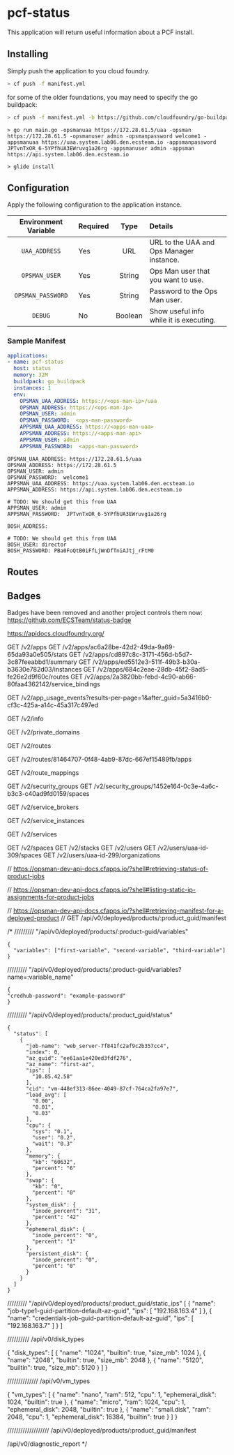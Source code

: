 # pcf-status

This application will return useful information about a PCF install.

## Installing

Simply push the application to you cloud foundry.
```Bash
> cf push -f manifest.yml
```

for some of the older foundations, you may need to specify the go buildpack:
```Bash
> cf push -f manifest.yml -b https://github.com/cloudfoundry/go-buildpack.git
```

```
> go run main.go -opsmanuaa https://172.28.61.5/uaa -opsman https://172.28.61.5 -opsmanuser admin -opsmanpassword welcome1 -appsmanuaa https://uaa.system.lab06.den.ecsteam.io -appsmanpassword JPTvnTxOR_6-5YPfhUA3EWruvg1a26rg -appsmanuser admin -appsman https://api.system.lab06.den.ecsteam.io
```

```
> glide install
```


## Configuration

Apply the following configuration to the application instance.

| Environment Variable | Required | Type    | Details |
|:--------------------:|----------|:-------:|:--------|
| `UAA_ADDRESS`        |   Yes    |  URL    | URL to the UAA and Ops Manager instance.          |
| `OPSMAN_USER`        |   Yes    | String  | Ops Man user that you want to use.                |
| `OPSMAN_PASSWORD`    |   Yes    | String  | Password to the Ops Man user.                     |
| `DEBUG`              |    No    | Boolean | Show useful info while it is executing. |

### Sample Manifest

``` YAML
applications:
- name: pcf-status
  host: status
  memory: 32M
  buildpack: go_buildpack
  instances: 1
  env:
    OPSMAN_UAA_ADDRESS: https://<ops-man-ip>/uaa
    OPSMAN_ADDRESS: https://<ops-man-ip>
    OPSMAN_USER: admin
    OPSMAN_PASSWORD:  <ops-man-password>
    APPSMAN_UAA_ADDRESS: https://<apps-man-uaa>
    APPSMAN_ADDRESS: https://<apps-man-api>
    APPSMAN_USER: admin
    APPSMAN_PASSWORD:  <apps-man-password>
```





    OPSMAN_UAA_ADDRESS: https://172.28.61.5/uaa
    OPSMAN_ADDRESS: https://172.28.61.5
    OPSMAN_USER: admin
    OPSMAN_PASSWORD:  welcome1
    APPSMAN_UAA_ADDRESS: https://uaa.system.lab06.den.ecsteam.io
    APPSMAN_ADDRESS: https://api.system.lab06.den.ecsteam.io

    # TODO: We should get this from UAA
    APPSMAN_USER: admin
    APPSMAN_PASSWORD:  JPTvnTxOR_6-5YPfhUA3EWruvg1a26rg

    BOSH_ADDRESS:

    # TODO: We should get this from UAA
    BOSH_USER: director
    BOSH_PASSWORD: PBa0FoQtB0iFfLjWnDfTniAJtj_rFtM0








## Routes


## Badges
Badges have been removed and another project controls them now: https://github.com/ECSTeam/status-badge


https://apidocs.cloudfoundry.org/

GET /v2/apps
GET /v2/apps/ac6a28be-42d2-49da-9a69-65da93a0e505/stats
GET /v2/apps/cd897c8c-3171-456d-b5d7-3c87feeabbd1/summary
GET /v2/apps/ed5512e3-511f-49b3-b30a-b3630e782d03/instances
GET /v2/apps/684c2eae-28db-45f2-8ad5-fe26e2d9f60c/routes
GET /v2/apps/2a3820bb-febd-4c90-ab66-80faa4362142/service_bindings

GET /v2/app_usage_events?results-per-page=1&after_guid=5a3416b0-cf3c-425a-a14c-45a317c497ed

GET /v2/info

GET /v2/private_domains

GET /v2/routes

GET /v2/routes/81464707-0f48-4ab9-87dc-667ef15489fb/apps

GET /v2/route_mappings

GET /v2/security_groups
GET /v2/security_groups/1452e164-0c3e-4a6c-b3c3-c40ad9fd0159/spaces

GET /v2/service_brokers

GET /v2/service_instances

GET /v2/services

GET /v2/spaces
GET /v2/stacks
GET /v2/users
GET /v2/users/uaa-id-309/spaces
GET /v2/users/uaa-id-299/organizations










// https://opsman-dev-api-docs.cfapps.io/?shell#retrieving-status-of-product-jobs

// https://opsman-dev-api-docs.cfapps.io/?shell#listing-static-ip-assignments-for-product-jobs

// https://opsman-dev-api-docs.cfapps.io/?shell#retrieving-manifest-for-a-deployed-product
// GET /api/v0/deployed/products/:product_guid/manifest








/*
/////////
	"/api/v0/deployed/products/:product-guid/variables"

	{
	  "variables": ["first-variable", "second-variable", "third-variable"]
	}

/////////
	"/api/v0/deployed/products/:product-guid/variables?name=:variable_name"

	{
  	"credhub-password": "example-password"
	}

/////////
	"/api/v0/deployed/products/:product_guid/status"

	{
	  "status": [
	    {
	      "job-name": "web_server-7f841fc2af9c2b357cc4",
	      "index": 0,
	      "az_guid": "ee61aa1e420ed3fdf276",
	      "az_name": "first-az",
	      "ips": [
	        "10.85.42.58"
	      ],
	      "cid": "vm-448ef313-86ee-4049-87cf-764ca2fa97e7",
	      "load_avg": [
	        "0.00",
	        "0.01",
	        "0.03"
	      ],
	      "cpu": {
	        "sys": "0.1",
	        "user": "0.2",
	        "wait": "0.3"
	      },
	      "memory": {
	        "kb": "60632",
	        "percent": "6"
	      },
	      "swap": {
	        "kb": "0",
	        "percent": "0"
	      },
	      "system_disk": {
	        "inode_percent": "31",
	        "percent": "42"
	      },
	      "ephemeral_disk": {
	        "inode_percent": "0",
	        "percent": "1"
	      },
	      "persistent_disk": {
	        "inode_percent": "0",
	        "percent": "0"
	      }
	    }
	  ]
	}

/////////
"/api/v0/deployed/products/:product_guid/static_ips"
[
{
	"name": "job-type1-guid-partition-default-az-guid",
	"ips": [
		"192.168.163.4"
	]
},
{
	"name": "credentials-job-guid-partition-default-az-guid",
	"ips": [
		"192.168.163.7"
	]
}
]

//////////
/api/v0/disk_types

{
  "disk_types": [
    {
      "name": "1024",
      "builtin": true,
      "size_mb": 1024
    },
    {
      "name": "2048",
      "builtin": true,
      "size_mb": 2048
    },
    {
      "name": "5120",
      "builtin": true,
      "size_mb": 5120
    }
  ]
}



//////////////
/api/v0/vm_types

{
  "vm_types": [
    {
      "name": "nano",
      "ram": 512,
      "cpu": 1,
      "ephemeral_disk": 1024,
      "builtin": true
    },
    {
      "name": "micro",
      "ram": 1024,
      "cpu": 1,
      "ephemeral_disk": 2048,
      "builtin": true
    },
    {
      "name": "small.disk",
      "ram": 2048,
      "cpu": 1,
      "ephemeral_disk": 16384,
      "builtin": true
      }
  ]
}


///////////////////
/api/v0/deployed/products/:product_guid/manifest

/api/v0/diagnostic_report
*/
